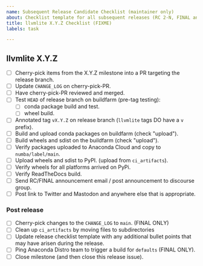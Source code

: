 ```yaml
---
name: Subsequent Release Candidate Checklist (maintainer only)
about: Checklist template for all subsequent releases (RC 2-N, FINAL and PATCH) of every series
title: llvmlite X.Y.Z Checklist (FIXME)
labels: task

---
```



## llvmlite X.Y.Z

* [ ] Cherry-pick items from the X.Y.Z milestone into a PR targeting the release branch.
* [ ] Update `CHANGE_LOG` on cherry-pick-PR.
* [ ] Have cherry-pick-PR reviewed and merged.
* [ ] Test `HEAD` of release branch on buildfarm (pre-tag testing):
  * [ ] conda package build and test.
  * [ ] wheel build.
* [ ] Annotated tag `vX.Y.Z` on release branch (`llvmlite` tags DO have a `v` prefix).
* [ ] Build and upload conda packages on buildfarm (check "upload").
* [ ] Build wheels and sdist on the buildfarm (check "upload").
* [ ] Verify packages uploaded to Anaconda Cloud and copy to `numba/label/main`.
* [ ] Upload wheels and sdist to PyPI. (upload from `ci_artifacts`).
* [ ] Verify wheels for all platforms arrived on PyPi.
* [ ] Verify ReadTheDocs build.
* [ ] Send RC/FINAL announcement email / post announcement to discourse group.
* [ ] Post link to Twitter and Mastodon and anywhere else that is appropriate.

### Post release

* [ ] Cherry-pick changes to the `CHANGE_LOG` to `main`. (FINAL ONLY)
* [ ] Clean up `ci_artifacts` by moving files to subdirectories
* [ ] Update release checklist template with any additional bullet points that
      may have arisen during the release.
* [ ] Ping Anaconda Distro team to trigger a build for `defaults` (FINAL ONLY).
* [ ] Close milestone (and then close this release issue).
